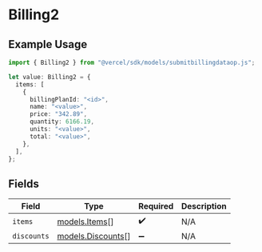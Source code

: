 # Billing2

## Example Usage

```typescript
import { Billing2 } from "@vercel/sdk/models/submitbillingdataop.js";

let value: Billing2 = {
  items: [
    {
      billingPlanId: "<id>",
      name: "<value>",
      price: "342.89",
      quantity: 6166.19,
      units: "<value>",
      total: "<value>",
    },
  ],
};
```

## Fields

| Field                                        | Type                                         | Required                                     | Description                                  |
| -------------------------------------------- | -------------------------------------------- | -------------------------------------------- | -------------------------------------------- |
| `items`                                      | [models.Items](../models/items.md)[]         | :heavy_check_mark:                           | N/A                                          |
| `discounts`                                  | [models.Discounts](../models/discounts.md)[] | :heavy_minus_sign:                           | N/A                                          |